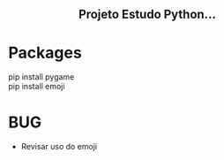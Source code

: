 <h2 align="center"> Projeto Estudo Python... </h2>

# Packages

<p>pip install pygame<br>
pip install emoji</p>

# BUG
- Revisar uso do emoji